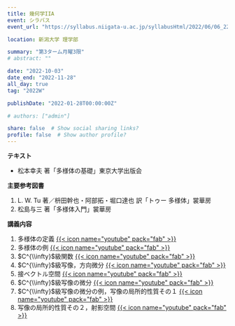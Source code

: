 ```yaml
---
title: 幾何学IIA
event: シラバス
event_url: "https://syllabus.niigata-u.ac.jp/syllabusHtml/2022/06/06_223S1534_ja_JP.html"

location: 新潟大学 理学部

summary: "第3ターム月曜3限"
# abstract: ""

date: "2022-10-03"
date_end: "2022-11-28"
all_day: true
tag: "2022W"

publishDate: "2022-01-28T00:00:00Z"

# authors: ["admin"]

share: false  # Show social sharing links?
profile: false  # Show author profile?
---
```

**テキスト**
- 松本幸夫 著「多様体の基礎」東京大学出版会

**主要参考図書**
1. L. W. Tu 著／枡田幹也・阿部拓・堀口達也 訳「トゥー 多様体」裳華房
2. 松島与三 著「多様体入門」裳華房

**講義内容**
1. 多様体の定義
	[{{< icon name="youtube" pack="fab" >}}](https://youtu.be/-P4HxDw7LqY)
2. 多様体の例
	[{{< icon name="youtube" pack="fab" >}}](https://youtu.be/UqNKeDuLYPc)
3. $C^{\\infty}$級関数
	[{{< icon name="youtube" pack="fab" >}}](https://youtu.be/YcZISgnvFqU)
4. $C^{\\infty}$級写像，方向微分
	[{{< icon name="youtube" pack="fab" >}}](https://youtu.be/x9kR2bbZOII)
5. 接ベクトル空間
	[{{< icon name="youtube" pack="fab" >}}](https://youtu.be/MVokuOab3co)
6. $C^{\\infty}$級写像の微分
	[{{< icon name="youtube" pack="fab" >}}](https://youtu.be/F9eu4GAwBJU)
7. $C^{\\infty}$級写像の微分の例，写像の局所的性質その１
	[{{< icon name="youtube" pack="fab" >}}](https://youtu.be/pnK3Xw7WLwA)
8. 写像の局所的性質その２，射影空間
	[{{< icon name="youtube" pack="fab" >}}](https://youtu.be/3M4ddRKrHQU)
